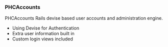 ### PHCAccounts  
  
PHCAccounts Rails devise based user accounts and administration engine.  

- Using Devise for Authentication
- Extra user information built in
- Custom login views included
